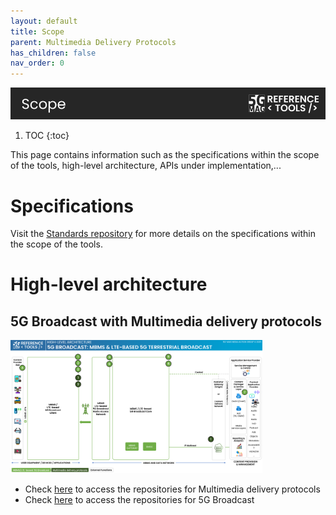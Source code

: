 ```yaml
---
layout: default
title: Scope
parent: Multimedia Delivery Protocols
has_children: false
nav_order: 0
---
```

<img src="../../assets/images/Banner_Scope.png" /> 

1. TOC
{:toc}

This page contains information such as the specifications within the scope of the tools, high-level architecture, APIs under implementation,...

# Specifications
Visit the [Standards repository](https://5g-mag.github.io/Standards/pages/data-collection-event-exposure.html) for more details on the specifications within the scope of the tools.

# High-level architecture

## 5G Broadcast with Multimedia delivery protocols

<img src="../../assets/images/projects/5gbc_diagram.png" style="width: 80%">

 * Check [here](./repositories.html) to access the repositories for Multimedia delivery protocols
 * Check [here](../lte-based-5g-broadcast/repositories.html) to access the repositories for 5G Broadcast
